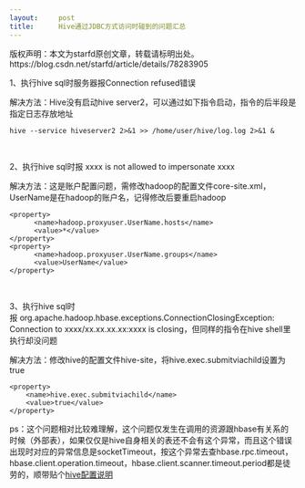 ```yaml
---
layout:     post
title:      Hive通过JDBC方式访问时碰到的问题汇总
---
```

<div id="article_content" class="article_content clearfix csdn-tracking-statistics" data-pid="blog" data-mod="popu_307" data-dsm="post">
								<div class="article-copyright">
					版权声明：本文为starfd原创文章，转载请标明出处。					https://blog.csdn.net/starfd/article/details/78283905				</div>
								            <link rel="stylesheet" href="https://csdnimg.cn/release/phoenix/template/css/ck_htmledit_views-f76675cdea.css">
						<div class="htmledit_views" id="content_views">
                
<p>1、执行hive sql时服务器报Connection refused错误</p>
<p>解决方法：Hive没有启动hive server2，可以通过如下指令启动，指令的后半段是指定日志存放地址</p><pre><code class="language-plain">hive --service hiveserver2 2&gt;&amp;1 &gt;&gt; /home/user/hive/log.log 2&gt;&amp;1 &amp;</code></pre><br><p>2、执行hive sql时报 xxxx is not allowed to impersonate xxxx</p>
<p>解决方法：这是账户配置问题，需修改hadoop的配置文件core-site.xml，UserName是在hadoop的账户名，记得修改后要重启hadoop</p><pre><code class="language-html">&lt;property&gt;
      &lt;name&gt;hadoop.proxyuser.UserName.hosts&lt;/name&gt;
      &lt;value&gt;*&lt;/value&gt;
&lt;/property&gt;
&lt;property&gt;
      &lt;name&gt;hadoop.proxyuser.UserName.groups&lt;/name&gt;
      &lt;value&gt;UserName&lt;/value&gt;
&lt;/property&gt;</code></pre><br><p>3、执行hive sql时报 org.apache.hadoop.hbase.exceptions.ConnectionClosingException: Connection to xxxx/xx.xx.xx.xx:xxxx is closing，但同样的指令在hive shell里执行却没问题</p>
<p>解决方法：修改hive的配置文件hive-site，将hive.exec.submitviachild设置为true</p><pre><code class="language-html">&lt;property&gt;
    &lt;name&gt;hive.exec.submitviachild&lt;/name&gt;
    &lt;value&gt;true&lt;/value&gt;
&lt;/property&gt;</code></pre>ps：这个问题相对比较难理解，这个问题仅发生在调用的资源跟hbase有关系的时候（外部表），如果仅仅是hive自身相关的表还不会有这个异常，而且这个错误出现时对应的异常信息是socketTimeout，按这个异常去查hbase.rpc.timeout，hbase.client.operation.timeout，hbase.client.scanner.timeout.period都是徒劳的，顺带贴个<a href="http://blog.csdn.net/w13770269691/article/details/17232947" rel="nofollow">hive配置说明</a>
            </div>
                </div>